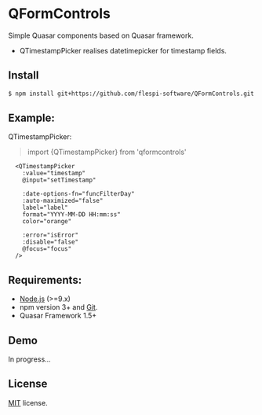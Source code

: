 # QFormControls

Simple Quasar components based on Quasar framework.
- QTimestampPicker realises datetimepicker for timestamp fields.

## Install
````bash
$ npm install git+https://github.com/flespi-software/QFormControls.git --save
````

## Example:
QTimestampPicker:
> import {QTimestampPicker} from 'qformcontrols'
````vue
  <QTimestampPicker
    :value="timestamp"
    @input="setTimestamp"

    :date-options-fn="funcFilterDay"
    :auto-maximized="false"
    label="label"
    format="YYYY-MM-DD HH:mm:ss"
    color="orange"

    :error="isError"
    :disable="false"
    @focus="focus"
  />
````
## Requirements:

- [Node.js](https://nodejs.org/en/) (>=9.x)
- npm version 3+ and [Git](https://git-scm.com/).
- Quasar Framework 1.5+

## Demo

In progress...

## License
[MIT](https://github.com/flespi-software/QFormControls/blob/master/LICENSE) license.
